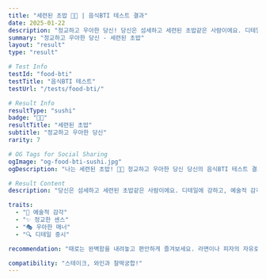 ```yaml
---
title: "세련된 초밥 🍣🎨 | 음식BTI 테스트 결과"
date: 2025-01-22
description: "정교하고 우아한 당신! 당신은 섬세하고 세련된 초밥같은 사람이에요. 디테일에 강하고, 예술적 감각이 뛰어납니다. 절제된 아름다움과 정교함을 추구하며, 스타일과 품격을 중시해요...."
summary: "정교하고 우아한 당신 - 세련된 초밥"
layout: "result"
type: "result"

# Test Info
testId: "food-bti"
testTitle: "음식BTI 테스트"
testUrl: "/tests/food-bti/"

# Result Info
resultType: "sushi"
badge: "🍣🎨"
resultTitle: "세련된 초밥"
subtitle: "정교하고 우아한 당신"
rarity: 7

# OG Tags for Social Sharing
ogImage: "og-food-bti-sushi.jpg"
ogDescription: "나는 세련된 초밥! 🍣🎨 정교하고 우아한 당신 당신의 음식BTI 테스트 결과는?"

# Result Content
description: "당신은 섬세하고 세련된 초밥같은 사람이에요. 디테일에 강하고, 예술적 감각이 뛰어납니다. 절제된 아름다움과 정교함을 추구하며, 스타일과 품격을 중시해요."

traits:
  - "🎨 예술적 감각"
  - "✨ 정교한 센스"
  - "🎭 우아한 매너"
  - "🔍 디테일 중시"

recommendation: "때로는 완벽함을 내려놓고 편안하게 즐겨보세요. 라면이나 피자의 자유로움을 배우면 더 행복할 거예요."

compatibility: "스테이크, 와인과 찰떡궁합!"
---
```

